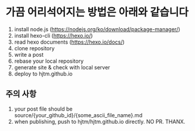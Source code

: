 # 가끔 어리석어지는 방법은 아래와 같습니다 

1. install node.js (https://nodejs.org/ko/download/package-manager/)
2. install hexo-cli (https://hexo.io/)
3. read hexo documents (https://hexo.io/docs/)  
4. clone repository 
5. write a post
6. rebase your local repository 
6. generate site & check with local server 
7. deploy to hjtm.github.io 

## 주의 사항

1. your post file should be source/{your_github_id}/{some_ascii_file_name}.md 
2. when publishing, push to hjtm/hjtm.github.io directly. NO PR. THANX. 
